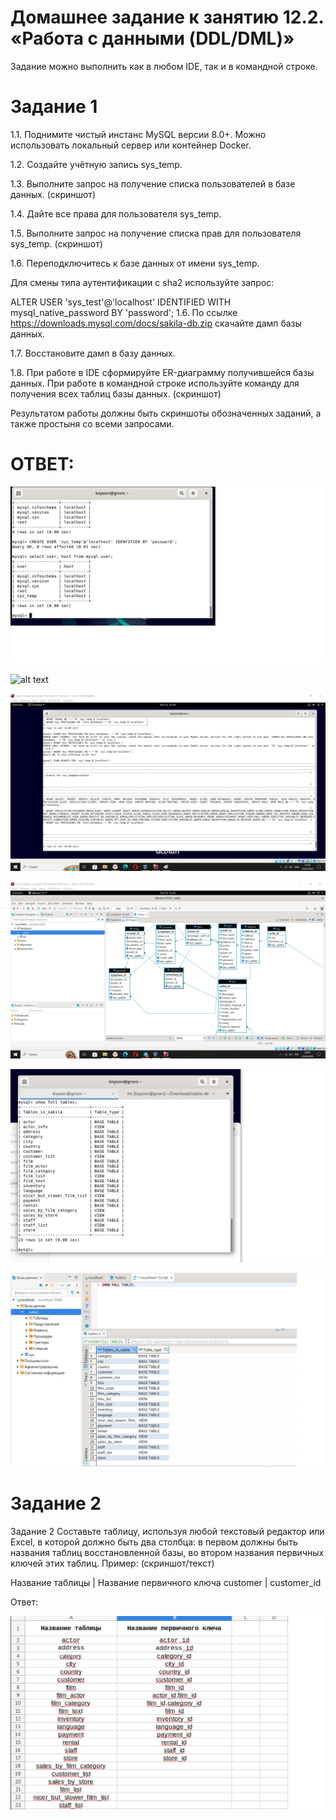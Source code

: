 # Домашнее задание к занятию 12.2. «Работа с данными (DDL/DML)»


Задание можно выполнить как в любом IDE, так и в командной строке.

# Задание 1
1.1. Поднимите чистый инстанс MySQL версии 8.0+. Можно использовать локальный сервер или контейнер Docker.

1.2. Создайте учётную запись sys_temp.

1.3. Выполните запрос на получение списка пользователей в базе данных. (скриншот)

1.4. Дайте все права для пользователя sys_temp.

1.5. Выполните запрос на получение списка прав для пользователя sys_temp. (скриншот)

1.6. Переподключитесь к базе данных от имени sys_temp.

Для смены типа аутентификации с sha2 используйте запрос:

ALTER USER 'sys_test'@'localhost' IDENTIFIED WITH mysql_native_password BY 'password';
1.6. По ссылке https://downloads.mysql.com/docs/sakila-db.zip скачайте дамп базы данных.

1.7. Восстановите дамп в базу данных.

1.8. При работе в IDE сформируйте ER-диаграмму получившейся базы данных. При работе в командной строке используйте команду для получения всех таблиц базы данных. (скриншот)

Результатом работы должны быть скриншоты обозначенных заданий, а также простыня со всеми запросами.


# ОТВЕТ:


![alt text](https://github.com/green307/Knyazev-12.02/blob/b3e96151642d5b689d638db8f23861d0c0938aec/no_pol.jpg)

![alt text]([https://github.com/green307/Knyazev-12.02/blob/c73df45af3f8ea2967b736396a84e048ebaa682b/super-pols1.jpg)

![alt text](https://github.com/green307/Knyazev-12.02/blob/b3e96151642d5b689d638db8f23861d0c0938aec/super-pols.jpg)

![alt text](https://github.com/green307/Knyazev-12.02/blob/f72c62a098e1ba53be283668e0e683190044db10/diagrama.jpg)

![alt text](https://github.com/green307/Knyazev-12.02/blob/f72c62a098e1ba53be283668e0e683190044db10/damp_bazi_dannih.jpg)

![alt text](https://github.com/green307/Knyazev-12.02/blob/f72c62a098e1ba53be283668e0e683190044db10/damp1.jpg)

# Задание 2

Задание 2
Составьте таблицу, используя любой текстовый редактор или Excel, в которой должно быть два столбца: в первом должны быть названия таблиц восстановленной базы, во втором названия первичных ключей этих таблиц. Пример: (скриншот/текст)

Название таблицы | Название первичного ключа
customer         | customer_id

Ответ:

![alt text](https://github.com/green307/Knyazev-12.02/blob/f72c62a098e1ba53be283668e0e683190044db10/%D0%97%D0%B0%D0%B4%D0%B0%D0%BD%D0%B8%D0%B52.jpg)

